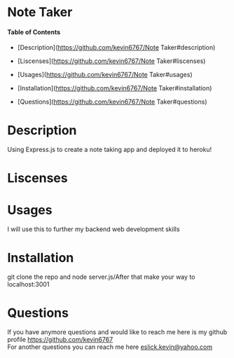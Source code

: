# Note Taker

#### Table of Contents

- [Description](https://github.com/kevin6767/Note Taker#description)

- [Liscenses](https://github.com/kevin6767/Note Taker#liscenses)

- [Usages](https://github.com/kevin6767/Note Taker#usages)

- [Installation](https://github.com/kevin6767/Note Taker#installation)

- [Questions](https://github.com/kevin6767/Note Taker#questions)

# Description

Using Express.js to create a note taking app and deployed it to heroku!

# Liscenses

# Usages

I will use this to further my backend web development skills

# Installation

git clone the repo and node server.js/After that make your way to localhost:3001

# Questions

If you have anymore questions and would like to reach me here is my github profile <https://github.com/kevin6767>
<br>
For another questions you can reach me here <eslick.kevin@yahoo.com>
